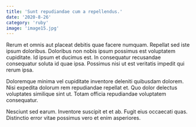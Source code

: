 ```yaml
---
title: 'Sunt repudiandae cum a repellendus.'
date: '2020-8-26'
category: 'ruby'
image: 'image15.jpg'
---
```


Rerum et omnis aut placeat debitis quae facere numquam. Repellat sed iste ipsum doloribus. Doloribus non nobis ipsum possimus est voluptatem cupiditate. Id ipsum et ducimus est. In consequatur recusandae consequatur soluta id quae ipsa. Possimus nisi ut est veritatis impedit qui rerum ipsa.
 Doloremque minima vel cupiditate inventore deleniti quibusdam dolorem. Nisi expedita dolorum rem repudiandae repellat et. Quo dolor delectus voluptates similique sint ut. Totam officia repudiandae voluptatem consequatur.
 Nesciunt sed earum. Inventore suscipit et et ab. Fugit eius occaecati quas. Distinctio error vitae possimus vero et enim asperiores.
